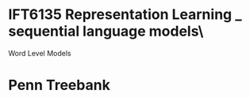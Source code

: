 # IFT6135 Representation Learning _ sequential language models\
Word Level Models
  # Penn Treebank
